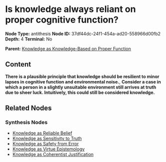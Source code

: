 # Is knowledge always reliant on proper cognitive function?

**Node Type:** antithesis
**Node ID:** 37df44dc-24f1-454a-ad20-558966d00fb2
**Depth:** 4
**Terminal:** No

**Parent:** [Knowledge as Knowledge-Based on Proper Function](knowledge-as-knowledge-based-on-proper-function-synthesis-53555bef-1e28-4c2f-bf5f-bf14f3bc1d69.md)

## Content

**There is a plausible principle that knowledge should be resilient to minor lapses in cognitive function and environmental noise.**, **Consider a case in which a person in a slightly unsuitable environment still arrives at truth due to sheer luck. Intuitively, this could still be considered knowledge.**

## Related Nodes

### Synthesis Nodes

- [Knowledge as Reliable Belief](knowledge-as-reliable-belief-synthesis-b5a0e932-0040-413d-b419-3fdbb5cf14be.md)
- [Knowledge as Sensitivity to Truth](knowledge-as-sensitivity-to-truth-synthesis-27bb9962-953d-4e35-8418-446810e56569.md)
- [Knowledge as Safety from Error](knowledge-as-safety-from-error-synthesis-0740b5eb-25ed-4528-ac8f-dfc59070f682.md)
- [Knowledge as Virtue Epistemology](knowledge-as-virtue-epistemology-synthesis-48c0724f-d746-4bae-b8ff-7a0386e47d92.md)
- [Knowledge as Coherentist Justification](knowledge-as-coherentist-justification-synthesis-ca73e96c-7cf3-4e7a-ae4e-406ab8c68b0d.md)
